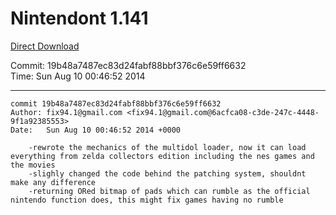 # Nintendont 1.141
[Direct Download](./Nintendont.zip)

Commit: 19b48a7487ec83d24fabf88bbf376c6e59ff6632  
Time: Sun Aug 10 00:46:52 2014   

-----

```
commit 19b48a7487ec83d24fabf88bbf376c6e59ff6632
Author: fix94.1@gmail.com <fix94.1@gmail.com@6acfca08-c3de-247c-4448-9f1a92385553>
Date:   Sun Aug 10 00:46:52 2014 +0000

    -rewrote the mechanics of the multidol loader, now it can load everything from zelda collectors edition including the nes games and the movies
    -slighly changed the code behind the patching system, shouldnt make any difference
    -returning ORed bitmap of pads which can rumble as the official nintendo function does, this might fix games having no rumble
```
